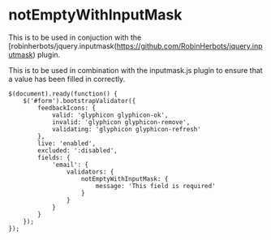 # notEmptyWithInputMask

This is to be used in conjuction with the [robinherbots/jquery.inputmask(https://github.com/RobinHerbots/jquery.inputmask) plugin.

This is to be used in combination with the inputmask.js plugin to ensure that a value has been filled in correctly.

	$(document).ready(function() {
	    $('#form').bootstrapValidator({
	        feedbackIcons: {
	            valid: 'glyphicon glyphicon-ok',
	            invalid: 'glyphicon glyphicon-remove',
	            validating: 'glyphicon glyphicon-refresh'
	        },
	        live: 'enabled',
	        excluded: ':disabled',
	        fields: {
				'email': {
				    validators: {
				        notEmptyWithInputMask: {
				            message: 'This field is required'
				        }
				    }
				}
	        }
	    });
	});